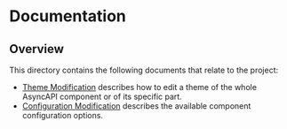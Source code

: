 # Documentation

## Overview

This directory contains the following documents that relate to the project:

- [Theme Modification](./theme-modification.md) describes how to edit a theme of the whole AsyncAPI component or of its specific part.
- [Configuration Modification](./config-modification.md) describes the available component configuration options.
